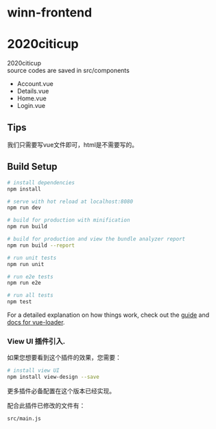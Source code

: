 # winn-frontend

2020citicup
=======
2020citicup  
source codes are saved in src/components  

* Account.vue  
* Details.vue  
* Home.vue  
* Login.vue  

## Tips
 我们只需要写vue文件即可，html是不需要写的。
## Build Setup

``` bash
# install dependencies
npm install

# serve with hot reload at localhost:8080
npm run dev

# build for production with minification
npm run build

# build for production and view the bundle analyzer report
npm run build --report

# run unit tests
npm run unit

# run e2e tests
npm run e2e

# run all tests
npm test
```

For a detailed explanation on how things work, check out the [guide](http://vuejs-templates.github.io/webpack/) and [docs for vue-loader](http://vuejs.github.io/vue-loader).

### View UI 插件引入.

如果您想要看到这个插件的效果，您需要：

```bash
# install view UI
npm install view-design --save
```

更多插件必备配置在这个版本已经实现。

配合此插件已修改的文件有：

```
src/main.js
```

